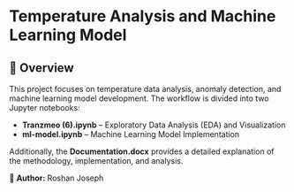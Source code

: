 # Temperature Analysis and Machine Learning Model  

## 📌 Overview  
This project focuses on temperature data analysis, anomaly detection, and machine learning model development. The workflow is divided into two Jupyter notebooks:  

- **Tranzmeo (6).ipynb** – Exploratory Data Analysis (EDA) and Visualization  
- **ml-model.ipynb** – Machine Learning Model Implementation  

Additionally, the **Documentation.docx** provides a detailed explanation of the methodology, implementation, and analysis.  



📌 **Author:** Roshan Joseph  
